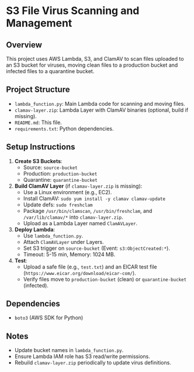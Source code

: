 # S3 File Virus Scanning and Management

## Overview
This project uses AWS Lambda, S3, and ClamAV to scan files uploaded to an S3 bucket for viruses, moving clean files to a production bucket and infected files to a quarantine bucket.

## Project Structure
- `lambda_function.py`: Main Lambda code for scanning and moving files.
- `clamav-layer.zip`: Lambda Layer with ClamAV binaries (optional, build if missing).
- `README.md`: This file.
- `requirements.txt`: Python dependencies.

## Setup Instructions
1. **Create S3 Buckets**:
   - Source: `source-bucket`
   - Production: `production-bucket`
   - Quarantine: `quarantine-bucket`
2. **Build ClamAV Layer** (if `clamav-layer.zip` is missing):
   - Use a Linux environment (e.g., EC2).
   - Install ClamAV: `sudo yum install -y clamav clamav-update`
   - Update defs: `sudo freshclam`
   - Package `/usr/bin/clamscan`, `/usr/bin/freshclam`, and `/var/lib/clamav/*` into `clamav-layer.zip`.
   - Upload as a Lambda Layer named `ClamAVLayer`.
3. **Deploy Lambda**:
   - Use `lambda_function.py`.
   - Attach `ClamAVLayer` under Layers.
   - Set S3 trigger on `source-bucket` (Event: `s3:ObjectCreated:*`).
   - Timeout: 5-15 min, Memory: 1024 MB.
4. **Test**:
   - Upload a safe file (e.g., `test.txt`) and an EICAR test file (`https://www.eicar.org/download/eicar-com/`).
   - Verify files move to `production-bucket` (clean) or `quarantine-bucket` (infected).

## Dependencies
- `boto3` (AWS SDK for Python)

## Notes
- Update bucket names in `lambda_function.py`.
- Ensure Lambda IAM role has S3 read/write permissions.
- Rebuild `clamav-layer.zip` periodically to update virus definitions.